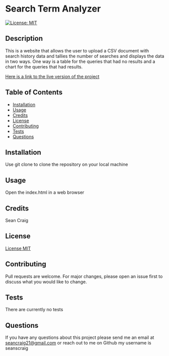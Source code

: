 # Search Term Analyzer

[![License: MIT](https://img.shields.io/badge/License-MIT-yellow.svg)](https://opensource.org/licenses/MIT)

## Description
This is a website that allows the user to upload a CSV document with search history data and tallies the number of searches and displays the data in two ways. One way is a table for the queries that had no results and a chart for the queries that had results.

[Here is a link to the live version of the project](https://seancraig.me/search-term-analyzer/)

## Table of Contents

- [Installation](#installation)
- [Usage](#usage)
- [Credits](#credits)
- [License](#license)
- [Contributing](#contributing)
- [Tests](#tests)
- [Questions](#questions)

## Installation

Use git clone to clone the repository on your local machine

## Usage

Open the index.html in a web browser

## Credits

Sean Craig

## License

[License MIT](https://opensource.org/licenses/MIT)

## Contributing

Pull requests are welcome. For major changes, please open an issue first to discuss what you would like to change.

## Tests

There are currently no tests

## Questions

If you have any questions about this project please send me an email at seancraig21@gmail.com or reach out to me on Github my username is seanscraig

